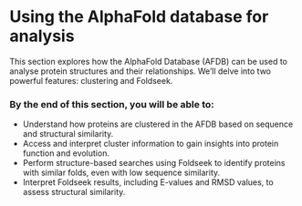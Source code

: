 # Using the AlphaFold database for analysis

This section explores how the AlphaFold Database (AFDB) can be used to analyse protein structures and their relationships. We’ll delve into two powerful features: clustering and Foldseek.

### By the end of this section, you will be able to:

* Understand how proteins are clustered in the AFDB based on sequence and structural similarity.
* Access and interpret cluster information to gain insights into protein function and evolution.
* Perform structure-based searches using Foldseek to identify proteins with similar folds, even with low sequence similarity.
* Interpret Foldseek results, including E-values and RMSD values, to assess structural similarity.